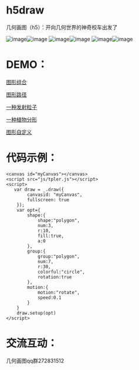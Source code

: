 # h5draw
几何画图（h5）：开向几何世界的神奇校车出发了

![image](https://github.com/Walt2016/h5draw/blob/master/pic/fractal.gif)![image](https://github.com/Walt2016/h5draw/blob/master/pic/slider.gif)
![image](https://github.com/Walt2016/h5draw/blob/master/pic/track.gif)![image](https://github.com/Walt2016/h5draw/blob/master/pic/emitter.gif)
![image](https://github.com/Walt2016/h5draw/blob/master/pic/custom.gif)![image](https://github.com/Walt2016/h5draw/blob/master/pic/custom2.gif)


# DEMO：

[图形组合](https://walt2016.github.io/h5draw/slider.html)

[图形路径](https://walt2016.github.io/h5draw/track.html)

[一种发射粒子](https://walt2016.github.io/h5draw/emitter.html)

[一种植物分形](https://walt2016.github.io/h5draw/fractal.html)

[图形自定义](https://walt2016.github.io/h5draw/index.html)

# 代码示例：
```
<canvas id="myCanvas"></canvas>
<script src="js/tpler.js"></script>
<script>
   var draw = _.draw({
        canvasid: "myCanvas",
        fullscreen: true
    });
    var opt={
        shape:{
            shape:"polygon",
            num:3,
            r:10,
            fill:true,
            a:0
        },
        group:{
            group:"polygon",
            num:7,
            r:30,
            colorful:"circle",
            rotation:true
        },
        motion:{
            motion:"rotate",
            speed:0.1
        }
    }
    draw.setup(opt)
</script>

```





# 交流互动：

几何画图qq群272831512
